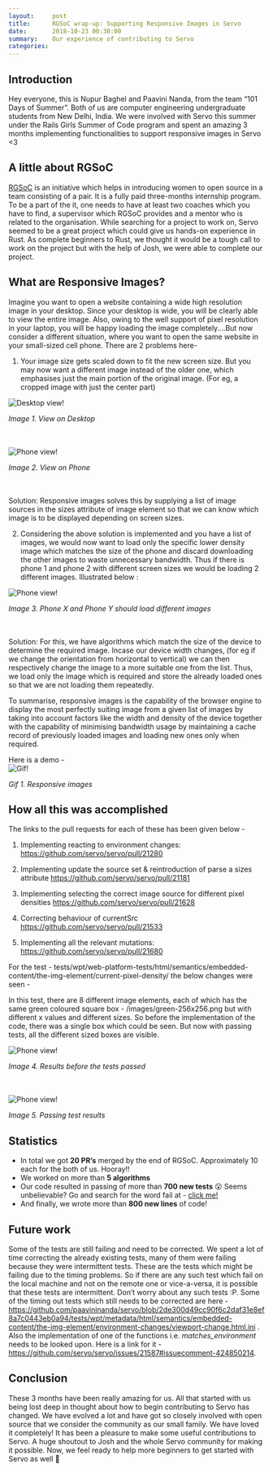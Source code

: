 ```yaml
---
layout:     post
title:      RGSoC wrap-up: Supporting Responsive Images in Servo
date:       2018-10-23 00:30:00
summary:    Our experience of contributing to Servo
categories: 
---
```


## Introduction
Hey everyone, this is Nupur Baghel and Paavini Nanda, from the team “101 Days of Summer”.  Both of us are computer engineering undergraduate students from New Delhi, India. We were involved with Servo this summer under the Rails Girls Summer of Code program and spent an amazing 3 months implementing functionalities to support responsive images in Servo <3

## A little about RGSoC
[RGSoC](https://railsgirlssummerofcode.org/) is an initiative which helps in introducing women to open source in a team consisting of a pair. It is a fully paid three-months internship program. To be a part of the it, one needs to have at least two coaches which you have to find, a supervisor which RGSoC provides and a mentor who is related to the organisation. While searching for a project to work on, Servo seemed to be a great project which could give us hands-on experience in Rust. As complete beginners to Rust, we thought it would be a tough call to work on the project but with the help of Josh, we were able to complete our project. 

## What are Responsive Images?
Imagine you want to open a website containing a wide high resolution image in your desktop. Since your desktop is wide, you will be clearly able to view the entire image. Also, owing to the well support of pixel resolution in your laptop, you will be happy loading the image completely….But now consider a different situation,  where you want to open the same website in your small-sized cell phone. There are 2 problems here-

1. Your image size gets scaled down to fit the new screen size. But you may now want a different image instead of the older one, which emphasises just the main portion of the original image. (For eg, a cropped image with just the center part) 

![Desktop view!](/images/view_laptop.jpg)
<div><em>Image 1. View on Desktop</em></div>
<br/>
<br/>

![Phone view!](/images/view_phone.jpg)
<div ><em>Image 2. View on Phone</em></div>
<br/>
<br/>

Solution: Responsive images solves this by supplying a list of image sources in the sizes attribute of image element so that we can know which image is to be displayed depending on screen sizes.

2. Considering the above solution is implemented and you have a list of images, we would now want to load only the specific lower density image which matches the size of the phone and discard downloading the other images to waste unnecessary bandwidth. Thus if there is phone 1 and phone 2 with different screen sizes we would be loading 2 different images. Illustrated below :

![Phone view!](/images/view_phone2.jpeg)
<div ><em>Image 3. Phone X and Phone Y should load different images</em></div>
<br/>
<br/>

Solution: For this, we have algorithms which match the size of the device to determine the required image. Incase our device width changes, (for eg if we change the orientation from horizontal to vertical) we can then respectively change the image to a more suitable one from the list. Thus, we load only the image which is required and store the already loaded ones so that we are not loading them repeatedly. 

To summarise, responsive images is the capability of the browser engine to display the most perfectly suiting image from a given list of images by taking into account factors like the width and density of the device together with the capability of minimising bandwidth usage by maintaining a cache record of previously loaded images and loading new ones only when required.

Here is a demo - 
<br/>
![Gif!](/images/responsive_images.gif)
<div ><em>Gif 1. Responsive images</em></div>

## How all this was accomplished
The links to the pull requests for each of these has been given below - 
1. Implementing reacting to environment changes: 
https://github.com/servo/servo/pull/21280

2. Implementing update the source set & reintroduction of parse a sizes attribute
https://github.com/servo/servo/pull/21181

3. Implementing selecting the correct image source for different pixel densities
https://github.com/servo/servo/pull/21628

4. Correcting behaviour of currentSrc 
https://github.com/servo/servo/pull/21533

5. Implementing all the relevant mutations:
https://github.com/servo/servo/pull/21680

For the test - tests/wpt/web-platform-tests/html/semantics/embedded-content/the-img-element/current-pixel-density/ the below changes were seen -

In this test, there are 8 different image elements, each of which has the same green coloured square box - /images/green-256x256.png but with different x values and different sizes. So before the implementation of the code, there was a single box which could be seen. But now with passing tests, all the different sized boxes are visible.


![Phone view!](/images/test1.jpeg)
<div ><em>Image 4. Results before the tests passed</em></div>

<br/>
<br/>

![Phone view!](/images/test2.jpeg)
<div><em>Image 5. Passing test results</em></div>



## Statistics 
- In total we got **20 PR’s** merged by the end of RGSoC. Approximately 10 each for the both of us. Hooray!! 
- We worked on more than **5 algorithms**  
- Our code resulted in passing of more than **700 new tests** 😮 Seems unbelievable? Go and search for the word fail at - [click me!](https://github.com/servo/servo/pull/21280/files?utf8=%E2%9C%93&diff=unified)
- And finally, we wrote more than **800 new lines** of code!

## Future work 
Some of the tests are still failing and need to be corrected. We spent a lot of time correcting the already existing tests, many of them were failing because they were intermittent tests. These are the tests which might be failing due to the timing problems. So if there are any such test which fail on the local machine and not on the remote one or vice-a-versa, it is possible that these tests are intermittent. Don’t worry about any such tests :P. Some of the timing out tests which still needs to be corrected are here - https://github.com/paavininanda/servo/blob/2de300d49cc90f6c2daf31e8ef8a7c0443eb0a94/tests/wpt/metadata/html/semantics/embedded-content/the-img-element/environment-changes/viewport-change.html.ini . Also the implementation of one of the functions i.e. *matches_environment* needs to be looked upon. Here is a link for it - https://github.com/servo/servo/issues/21587#issuecomment-424850214. 



## Conclusion
These 3 months have been really amazing for us. All that started with us being lost deep in thought about how to begin contributing to Servo has changed. We have evolved a lot and have got so closely involved with open source that we consider the community as our small family. We have loved it completely! It has been a pleasure to make some useful contributions to Servo. A huge shoutout to Josh and the whole Servo community for making it possible. Now, we feel ready to help more beginners to get started with Servo as well 🙌
